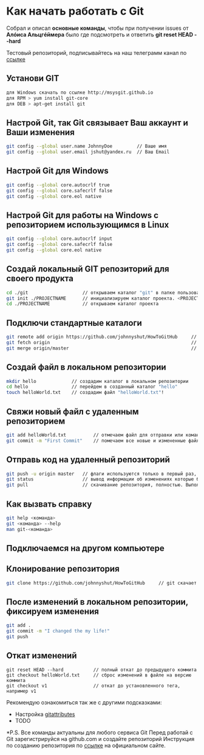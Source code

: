 # Как начать работать с Git

Собрал и описал **основные команды**, чтобы при получении issues от **Алóиса Альцгéймера** было где подсмотреть и ответить **git reset HEAD --hard**

Тестовый репозиторий, подписывайтесь на наш телеграмм канал по [ссылке](https://t.me/YellowHummer)

## Установи GIT

```sh
для Windows скачать по ссылке http://msysgit.github.io
для RPM > yum install git-core
для DEB > apt-get install git
```

## Настрой Git, так Git связывает Ваш аккаунт и Ваши изменения

```sh
git config --global user.name JohnnyDoe         // Ваше имя
git config --global user.email jshut@yandex.ru  // Ваш Email
```

## Настрой Git для Windows

```sh
git config --global core.autocrlf true
git config --global core.safecrlf false
git config --global core.eol native
```

## Настрой Git для работы на Windows с репозиторием использующимся в Linux

```sh
git config --global core.autocrlf input
git config --global core.safecrlf false
git config --global core.eol native
```

## Создай локальный GIT репозиторий для своего продукта

```sh
cd ./git                    // открываем каталог "git" в папке пользователя OS
git init ./PROJECTNAME      // инициализируем каталог проекта. <PROJECTNAME> - любое имя вашего проекта, может не совпадать с именем удаленного репозитория.
cd ./PROJECTNAME            // открываем каталог проекта
```

## Подключи стандартные каталоги

```sh
git remote add origin https://github.com/johnnyshut/HowToGitHub     // создаем ветвь разработки "origin" в удаленном репозитории
git fetch origin                                                    // получение изменений и вывод их на экран
git merge origin/master                                             // объединение изменений с локальным проектом
```

## Создай файл в локальном репозитории

```sh
mkdir hello             // создадим каталог в локальном репозитории
cd hello                // перейдем в созданный каталог "hello"
touch helloWorld.txt    // создадим файл "helloWorld.txt"!
```

## Свяжи новый файл с удаленным репозиторием

```sh
git add helloWorld.txt          // отмечаем файл для отправки или команда "git add .", чтобы отметить все файлы
git commit -m "First Commit"    // помечаем все новые и измененные файлы сообщением (commit)
```

## Отправь код на удаленный репозиторий

```sh
git push -u origin master   // флаги используются только в первый раз, потом используем команду без флагов "git push"
git status                  // вывод информации об изменениях которые были сделаны
git pull                    // скачивание репозитория, полностью. Выполняет последовательно fetch и merge, без вывода на экран статусов
```

## Как вызвать справку

```sh
git help <команда>
git <команда> --help
man git-<команда>
```

## Подключаемся на другом компьютере

## Клонирование репозитория

```sh
git clone https://github.com/johnnyshut/HowToGitHub     // git скачает удаленный репозиторий в новую папку HowToGitHub и создаст локальный репозиторий
```

## После изменений в локальном репозитории, фиксируем изменения

```sh
git add .
git commit -m "I changed the my life!"
git push
```

## Откат изменений

```no-highlight
git reset HEAD --hard           // полный откат до предыдущего коммита
git checkout helloWorld.txt     // сброс изменений в файле на версию коммита
git checkout v1                 // откат до установленного тега, например v1
```

Рекомендую ознакомиться так же с другими подсказками:

- Настройка [gitattributes](/gitattributes.md)
- TODO

*P.S. Все команды актуальны для любого сервиса Git
Перед работай с Git зарегистрируйся на github.com и создайте репозиторий
Инструкция по созданию репозитория по [ссылке](https://help.github.com/en/articles/creating-a-new-repository) на официальном сайте.
